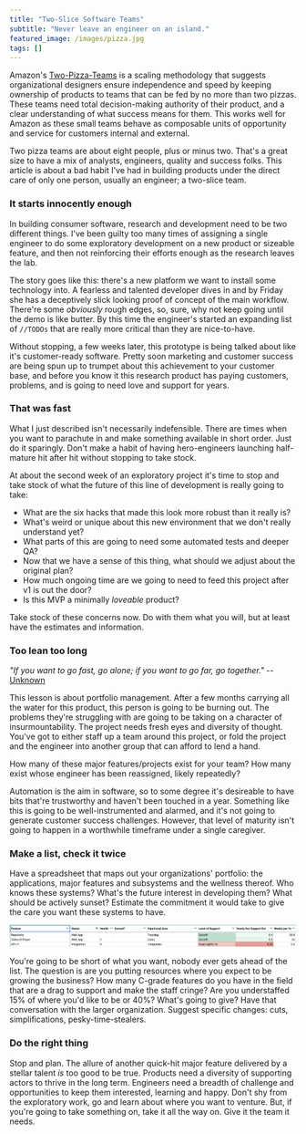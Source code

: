 ```yaml
---
title: "Two-Slice Software Teams"
subtitle: "Never leave an engineer on an island."
featured_image: /images/pizza.jpg
tags: []
---
```


Amazon's [Two-Pizza-Teams](https://www.theguardian.com/technology/2018/apr/24/the-two-pizza-rule-and-the-secret-of-amazons-success) is a scaling methodology that suggests organizational designers ensure independence and speed by keeping ownership of products to teams that can be fed by no more than two pizzas. These teams need total decision-making authority of their product, and a clear understanding of what success means for them. This works well for Amazon as these small teams behave as composable units of opportunity and service for customers internal and external.

<!--more-->

Two pizza teams are about eight people, plus or minus two. That's a great size to have a mix of analysts, engineers, quality and success folks. This article is about a bad habit I've had in building products under the direct care of only one person, usually an engineer; a two-slice team.

### It starts innocently enough

In building consumer software, research and development need to be two different things. I've been guilty too many times of assigning a single engineer to do some exploratory development on a new product or sizeable feature, and then not reinforcing their efforts enough as the research leaves the lab.

The story goes like this: there's a new platform we want to install some technology into. A fearless and talented developer dives in and by Friday she has a deceptively slick looking proof of concept of the main workflow. There're some *obviously* rough edges, so, sure, why not keep going until the demo is like butter. By this time the engineer's started an expanding list of `//TODOs` that are really more critical than they are nice-to-have.

Without stopping, a few weeks later, this prototype is being talked about like it's customer-ready software. Pretty soon marketing and customer success are being spun up to trumpet about this achievement to your customer base, and before you know it this research product has paying customers, problems, and is going to need love and support for years.

### That was fast

What I just described isn't necessarily indefensible. There are times when you want to parachute in and make something available in short order. Just do it sparingly. Don't make a habit of having hero-engineers launching half-mature hit after hit without stopping to take stock.

At about the second week of an exploratory project it's time to stop and take stock of what the future of this line of development is really going to take:

- What are the six hacks that made this look more robust than it really is?
- What's weird or unique about this new environment that we don't really understand yet?
- What parts of this are going to need some automated tests and deeper QA?
- Now that we have a sense of this thing, what should we adjust about the original plan?
- How much ongoing time are we going to need to feed this project after v1 is out the door?
- Is this MVP a minimally *loveable* product?

Take stock of these concerns now. Do with them what you will, but at least have the estimates and information.

### Too lean too long

*"If you want to go fast, go alone; if you want to go far, go together."* -- [Unknown](https://www.npr.org/sections/goatsandsoda/2016/07/30/487925796/it-takes-a-village-to-determine-the-origins-of-an-african-proverb)

This lesson is about portfolio management. After a few months carrying all the water for this product, this person is going to be burning out. The problems they're struggling with are going to be taking on a character of insurmountability. The project needs fresh eyes and diversity of thought. You've got to either staff up a team around this project, or fold the project and the engineer into another group that can afford to lend a hand.

How many of these major features/projects exist for your team? How many exist whose engineer has been reassigned, likely repeatedly? 

Automation is the aim in software, so to some degree it's desireable to have bits that're trustworthy and haven't been touched in a year. Something like this is going to be well-instrumented and alarmed, and it's not going to generate customer success challenges. However, that level of maturity isn't going to happen in a worthwhile timeframe under a single caregiver.

### Make a list, check it twice
Have a spreadsheet that maps out your organizations' portfolio: the applications, major features and subsystems and the wellness thereof. Who knows these systems? What's the future interest in developing them? What should be actively sunset? Estimate the commitment it would take to give the care you want these systems to have.

![](/images/FeatureMaturityMatrix.png)

You're going to be short of what you want, nobody ever gets ahead of the list. The question is are you putting resources where you expect to be growing the business? How many C-grade features do you have in the field that are a drag to support and make the staff cringe? Are you understaffed 15% of where you'd like to be or 40%? What's going to give? Have that conversation with the larger organization. Suggest specific changes: cuts, simplifications, pesky-time-stealers.


### Do the right thing

Stop and plan. The allure of another quick-hit major feature delivered by a stellar talent *is* too good to be true. Products need a diversity of supporting actors to thrive in the long term. Engineers need a breadth of challenge and opportunities to keep them interested, learning and happy. Don't shy from the exploratory work, go and learn about where you want to venture. But, if you're going to take something on, take it all the way on. Give it the team it needs.